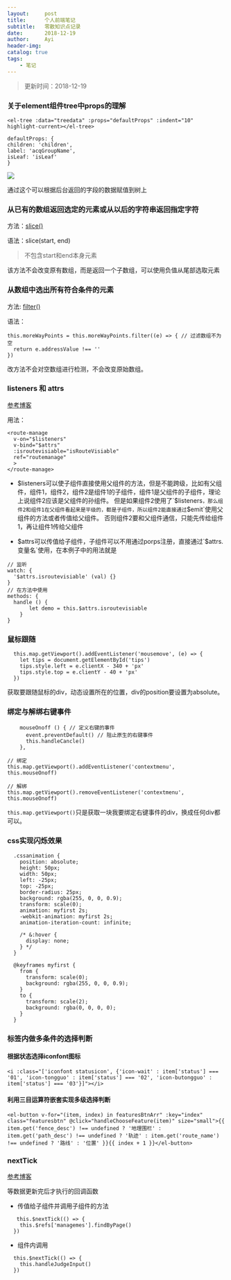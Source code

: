 ```yaml
---
layout:     post
title:      个人前端笔记
subtitle:   零散知识点记录
date:       2018-12-19
author:     Ayi
header-img: 
catalog: true
tags:
    - 笔记
---
```


>更新时间：2018-12-19

### 关于element组件tree中props的理解

```
<el-tree :data="treedata" :props="defaultProps" :indent="10" highlight-current></el-tree>
```

```
defaultProps: {
children: 'children',
label: 'acqGroupName',
isLeaf: 'isLeaf'
}
```

![](https://i.imgur.com/MSZsLlx.png)

通过这个可以根据后台返回的字段的数据赋值到树上

### 从已有的数组返回选定的元素或从以后的字符串返回指定字符

方法：[slice()](http://www.w3school.com.cn/js/jsref_slice_array.asp)

语法：slice(start, end)

>不包含start和end本身元素

该方法不会改变原有数组，而是返回一个子数组，可以使用负值从尾部选取元素

### 从数组中选出所有符合条件的元素

方法: [filter()](http://www.runoob.com/jsref/jsref-filter.html)

语法：

```
this.moreWayPoints = this.moreWayPoints.filter((e) => { // 过滤数组不为空
  return e.addressValue !== ''
})
```

改方法不会对空数组进行检测，不会改变原始数组。

### listeners 和 attrs

[参考博客](https://juejin.im/post/5ae4288a5188256712784787)

用法：
```
<route-manage
  v-on="$listeners"
  v-bind="$attrs"
  :isroutevisiable="isRouteVisiable"
  ref="routemanage"
  >
</route-manage>
```
- $listeners可以使子组件直接使用父组件的方法，但是不能跨级，比如有父组件，组件1，组件2，组件2是组件1的子组件，组件1是父组件的子组件，理论上说组件2应该是父组件的孙组件。
但是如果组件2使用了`$listeners`，那么组件2和组件1在父组件看起来是平级的，都是子组件，所以组件2能直接通过`$emit`使用父组件的方法或者传值给父组件。
否则组件2要和父组件通信，只能先传给组件1，再让组件1传给父组件

- $attrs可以传值给子组件，子组件可以不用通过porps注册，直接通过`$attrs.变量名`使用，在本例子中的用法就是
```
// 监听
watch: {
  '$attrs.isroutevisiable' (val) {}
}
// 在方法中使用
methods: {
  handle () {
       let demo = this.$attrs.isroutevisiable
    }
}
```

### 鼠标跟随

```
  this.map.getViewport().addEventListener('mousemove', (e) => {
    let tips = document.getElementById('tips')
    tips.style.left = e.clientX - 340 + 'px'
    tips.style.top = e.clientY - 40 + 'px'
  })
```

获取要跟随鼠标的div，动态设置所在的位置，div的position要设置为absolute。

### 绑定与解绑右键事件

```
    mouseOnoff () { // 定义右键的事件
      event.preventDefault() // 阻止原生的右键事件
      this.handleCancle()
    },
```
```
// 绑定
this.map.getViewport().addEventListener('contextmenu', this.mouseOnoff)

// 解绑
this.map.getViewport().removeEventListener('contextmenu', this.mouseOnoff)
```

`this.map.getViewport()`只是获取一块我要绑定右键事件的div，换成任何div都可以。

### css实现闪烁效果

```
  .cssanimation {
    position: absolute;
    height: 50px;
    width: 50px;
    left: -25px;
    top: -25px;
    border-radius: 25px;
    background: rgba(255, 0, 0, 0.9);
    transform: scale(0);
    animation: myfirst 2s;
    -webkit-animation: myfirst 2s;
    animation-iteration-count: infinite;

    /* &:hover {
      display: none;
    } */
  }

  @keyframes myfirst {
    from {
      transform: scale(0);
      background: rgba(255, 0, 0, 0.9);
    }
    to {
      transform: scale(2);
      background: rgba(0, 0, 0, 0);
    }
  }
```

### 标签内做多条件的选择判断

#### 根据状态选择iconfont图标

```
<i :class="['iconfont statusicon', {'icon-wait' : item['status'] === '01', 'icon-tongguo' : item['status'] === '02', 'icon-butongguo' : item['status'] === '03'}]"></i>
```

#### 利用三目运算符嵌套实现多级选择判断

```
<el-button v-for="(item, index) in featuresBtnArr" :key="index" class="featuresbtn" @click="handleChooseFeature(item)" size="small">{{ item.get('fence_desc') !== undefined ? '地理围栏' : item.get('path_desc') !== undefined ? '轨迹' : item.get('route_name') !== undefined ? '路线' : '位置' }}{{ index + 1 }}</el-button>
```

### nextTick

[参考博客](https://juejin.im/post/5a6fdb846fb9a01cc0268618)

等数据更新完后才执行的回调函数

- 传值给子组件并调用子组件的方法
```
   this.$nextTick(() => {
    this.$refs['managemes'].findByPage()
  })
```

- 组件内调用
```
  this.$nextTick(() => {
    this.handleJudgeInput()
  })
```
